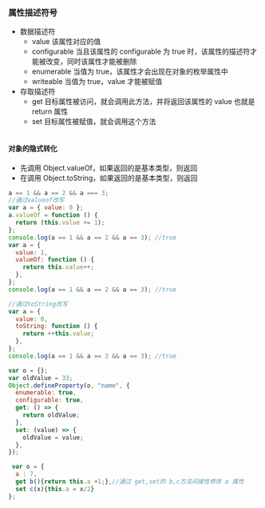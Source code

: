 ### 属性描述符号

- 数据描述符
  - value 该属性对应的值
  - configurable 当且该属性的 configurable 为 true 时，该属性的描述符才能被改变，同时该属性才能被删除
  - enumerable 当值为 true，该属性才会出现在对象的枚举属性中
  - writeable 当值为 true，value 才能被赋值
- 存取描述符
  - get 目标属性被访问，就会调用此方法，并将返回该属性的 value 也就是 return 属性
  - set 目标属性被赋值，就会调用这个方法

```js

```

#### 对象的隐式转化

- 先调用 Object.valueOf，如果返回的是基本类型，则返回
- 在调用 Object.toString，如果返回的是基本类型，则返回

```js
a == 1 && a == 2 && a === 3;
//通过valueof改写
var a = { value: 0 };
a.valueOf = function () {
  return (this.value += 1);
};
console.log(a == 1 && a == 2 && a == 3); //true
var a = {
  value: 1,
  valueOf: function () {
    return this.value++;
  },
};
console.log(a == 1 && a == 2 && a == 3); //true

//通过toString改写
var a = {
  value: 0,
  toString: function () {
    return ++this.value;
  },
};
console.log(a == 1 && a == 2 && a == 3); //true
```

```js
var o = {};
var oldValue = 33;
Object.defineProperty(o, "name", {
  enumerable: true,
  configurable: true,
  get: () => {
    return oldValue;
  },
  set: (value) => {
    oldValue = value;
  },
});

 var o = {
  a : 7,
  get b(){return this.a +1;},//通过 get,set的 b,c方法间接性修改 a 属性
  set c(x){this.a = x/2}
};

```
